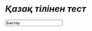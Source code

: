 # *Қазақ тілінен тест*
<html>
 <head>
  <meta charset="utf-8">
  <title>Кнопка</title>
  <script>
  function Bastau() {
   var YT_1 = 'https://youtube.com';
   location.href = YT_1;
   }
  </script>
 </head>
 <body> 
  <form>
   <a href="#" onclick="goTo()"></a>
   <p><input href="#" value="Бастау" onclick="Bastau()"></p>
  </form>
 </body>
</html>
